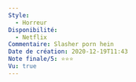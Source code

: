 ```yaml
---
Style:
  - Horreur
Disponibilité:
  - Netflix
Commentaire: Slasher porn hein
Date de création: 2020-12-19T11:43
Note finale/5: ⭐⭐⭐
Vu: true
---
```

